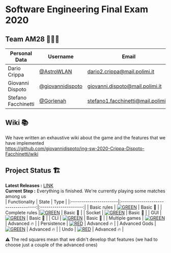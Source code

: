 # Software Engineering Final Exam 2020
## Team AM28 👷🏻‍♂️ 
| Personal Data | Username | Email |
|---------------|----------|-------|
|Dario Crippa|[@AstroWLAN](https://github.com/AstroWLAN)|dario2.crippa@mail.polimi.it|
|Giovanni Dispoto|[@giovannidispoto](https://github.com/giovannidispoto)|giovanni.dispoto@mail.polimi.it|
|Stefano Facchinetti|[@Gorlenah](https://github.com/Gorlenah)|stefano1.facchinetti@mail.polimi.it|

## Wiki 📚
We have written an exhaustive wiki about the game and the features that we have implemented<br/>
https://github.com/giovannidispoto/ing-sw-2020-Crippa-Dispoto-Facchinetti/wiki

## Project Status 🏗
**Latest Releases :** [LINK](https://github.com/giovannidispoto/ing-sw-2020-Crippa-Dispoto-Facchinetti/releases/)<br>
**Current Step :** Everything is finished. We're currently playing some matches among us</br>
| Functionality | State | Type |
|:-----------------------|:------------------------------------:|:---------------------:|
| Basic rules | [![GREEN](https://placehold.it/15/44bb44/44bb44)](#) | Basic 🌱 |
| Complete rules |[![GREEN](https://placehold.it/15/44bb44/44bb44)](#) | Basic 🌱 |
| Socket | [![GREEN](https://placehold.it/15/44bb44/44bb44)](#) | Basic 🌱 |
| GUI | [![GREEN](https://placehold.it/15/44bb44/44bb44)](#) | Basic 🌱 |
| CLI | [![GREEN](https://placehold.it/15/44bb44/44bb44)](#) | Basic 🌱 |
| Multiple games | [![GREEN](https://placehold.it/15/44bb44/44bb44)](#) | Advanced 🔥 |
| Persistence | [![RED](https://placehold.it/15/f03c15/f03c15)](#) | Advanced 🔥 |
| Advanced Gods | [![GREEN](https://placehold.it/15/44bb44/44bb44)](#) | Advanced 🔥 |
| Undo | [![RED](https://placehold.it/15/f03c15/f03c15)](#) | Advanced 🔥 |

⚠️ The red squares mean that we didn't develop that features (we had to choose just a couple of the advanced ones)
<!--
[![RED](https://placehold.it/15/f03c15/f03c15)](#)
[![YELLOW](https://placehold.it/15/ffdd00/ffdd00)](#)
[![GREEN](https://placehold.it/15/44bb44/44bb44)](#)
-->
